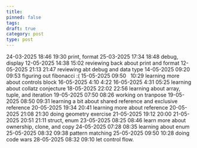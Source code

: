 ```yaml
---
title: 
pinned: false
tags: 
draft: true
category: post
type: post
---
```

24-03-2025 18:46 19:30 print, format
25-03-2025 17:34 18:48 debug, display
12-05-2025 14:38 15:02 reviewing back about print and format
12-05-2025 21:13 21:47 reviewing abt debug and data type
14-05-2025 09:20 09:53 figuring out fibonacci :(
15-05-2025 09:50   10:29 learning more about controls block
16-05-2025 4:10 4:22
16-05-2025 4:31 05:25 learning about collatz conjecture
18-05-2025 22:02  22:56 learning about array, tuple, and iteration
19-05-2025 07:50 08:26 working on tranpose
19-05-2025 08:50 09:31 learning a bit about shared reference and exclusive reference
20-05-2025 19:34 20:41 learning more about reference
20-05-2025 21:08 21:30 doing geometry exercise
21-05-2025 19:12 20:00
21-05-2025 20:51 21:11 struct, enum
23-05-2025 08:25 08:46 learn more about ownership, clone, and copy
24-05-2025 07:28 08:35 learning about enum
25-05-2025 08:32 09:38 pattern matching
25-05-2025 09:50 10:28 doing code wars
28-05-2025 08:32 09:10 let control flow.
 

